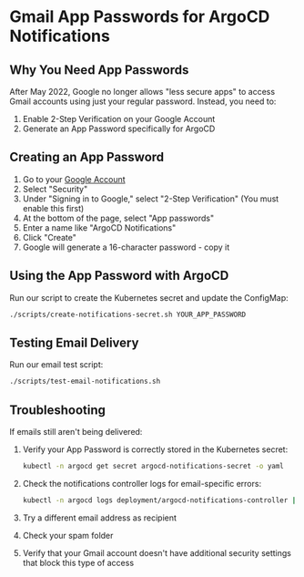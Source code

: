 # Gmail App Passwords for ArgoCD Notifications

## Why You Need App Passwords

After May 2022, Google no longer allows "less secure apps" to access Gmail accounts using just your regular password. Instead, you need to:

1. Enable 2-Step Verification on your Google Account
2. Generate an App Password specifically for ArgoCD

## Creating an App Password

1. Go to your [Google Account](https://myaccount.google.com/)
2. Select "Security"
3. Under "Signing in to Google," select "2-Step Verification" (You must enable this first)
4. At the bottom of the page, select "App passwords"
5. Enter a name like "ArgoCD Notifications"
6. Click "Create"
7. Google will generate a 16-character password - copy it

## Using the App Password with ArgoCD

Run our script to create the Kubernetes secret and update the ConfigMap:

```bash
./scripts/create-notifications-secret.sh YOUR_APP_PASSWORD
```

## Testing Email Delivery

Run our email test script:

```bash
./scripts/test-email-notifications.sh
```

## Troubleshooting

If emails still aren't being delivered:

1. Verify your App Password is correctly stored in the Kubernetes secret:

   ```bash
   kubectl -n argocd get secret argocd-notifications-secret -o yaml
   ```

2. Check the notifications controller logs for email-specific errors:

   ```bash
   kubectl -n argocd logs deployment/argocd-notifications-controller | grep -i "email\|smtp\|mail"
   ```

3. Try a different email address as recipient

4. Check your spam folder

5. Verify that your Gmail account doesn't have additional security settings that block this type of access
